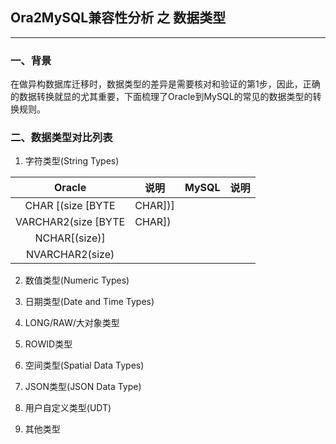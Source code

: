 ## Ora2MySQL兼容性分析 之 数据类型
---

### 一、背景
  在做异构数据库迁移时，数据类型的差异是需要核对和验证的第1步，因此，正确的数据转换就显的尤其重要，下面梳理了Oracle到MySQL的常见的数据类型的转换规则。
### 二、数据类型对比列表

1. 字符类型(String Types)

|Oracle|说明|MySQL|说明|
|:-:|-|-|-|
|CHAR [(size [BYTE | CHAR])]||||
|VARCHAR2(size [BYTE | CHAR])||||
|NCHAR[(size)]||||
|NVARCHAR2(size)||||


2. 数值类型(Numeric Types)



3. 日期类型(Date and Time Types)



4. LONG/RAW/大对象类型



5. ROWID类型
   
   

6. 空间类型(Spatial Data Types)


7. JSON类型(JSON Data Type)


8. 用户自定义类型(UDT)

9. 其他类型
